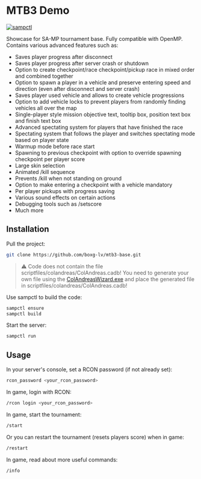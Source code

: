 # MTB3 Demo

[![sampctl](https://img.shields.io/badge/sampctl-mtb3_base-2f2f2f.svg?style=for-the-badge)](https://github.com/boxg-lv/mtb3-base)

Showcase for SA-MP tournament base. Fully compatible with OpenMP. Contains various advanced features such as:
- Saves player progress after disconnect
- Saves player progress after server crash or shutdown
- Option to create checkpoint/race checkpoint/pickup race in mixed order and combined together
- Option to spawn a player in a vehicle and preserve entering speed and direction (even after disconnect and server crash)
- Saves player used vehicle and allows to create vehicle progressions
- Option to add vehicle locks to prevent players from randomly finding vehicles all over the map
- Single-player style mission objective text, tooltip box, position text box and finish text box
- Advanced spectating system for players that have finished the race
- Spectating system that follows the player and switches spectating mode based on player state
- Warmup mode before race start
- Spawning to previous checkpoint with option to override spawning checkpoint per player score
- Large skin selection
- Animated /kill sequence
- Prevents /kill when not standing on ground
- Option to make entering a checkpoint with a vehicle mandatory
- Per player pickups with progress saving
- Various sound effects on certain actions
- Debugging tools such as /setscore
- Much more

## Installation

Pull the project:
```bash
git clone https://github.com/boxg-lv/mtb3-base.git
```

> :warning: Code does not contain the file scriptfiles/colandreas/ColAndreas.cadb! You need to generate your own file using the [ColAndreasWizard.exe](https://github.com/Pottus/ColAndreas/releases) and place the generated file in scriptfiles/colandreas/ColAndreas.cadb!

Use sampctl to build the code:
```bash
sampctl ensure
sampctl build
```

Start the server:
```bash
sampctl run
```

## Usage

In your server's console, set a RCON password (if not already set):
```bash
rcon_password <your_rcon_password>
```

In game, login with RCON:
```bash
/rcon login <your_rcon_password>
```

In game, start the tournament:
```bash
/start
```

Or you can restart the tournament (resets players score) when in game:
```bash
/restart
```

In game, read about more useful commands:
```bash
/info
```